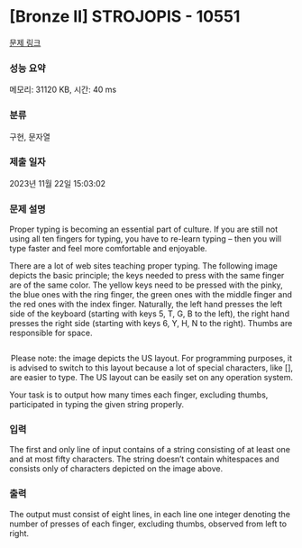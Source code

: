 # [Bronze II] STROJOPIS - 10551 

[문제 링크](https://www.acmicpc.net/problem/10551) 

### 성능 요약

메모리: 31120 KB, 시간: 40 ms

### 분류

구현, 문자열

### 제출 일자

2023년 11월 22일 15:03:02

### 문제 설명

<p>Proper typing is becoming an essential part of culture. If you are still not using all ten fingers for typing, you have to re-learn typing – then you will type faster and feel more comfortable and enjoyable.</p>

<p>There are a lot of web sites teaching proper typing. The following image depicts the basic principle; the keys needed to press with the same finger are of the same color. The yellow keys need to be pressed with the pinky, the blue ones with the ring finger, the green ones with the middle finger and the red ones with the index finger. Naturally, the left hand presses the left side of the keyboard (starting with keys 5, T, G, B to the left), the right hand presses the right side (starting with keys 6, Y, H, N to the right). Thumbs are responsible for space.</p>

<p style="text-align: center;"><img alt="" src="https://www.acmicpc.net/upload/images2/ckeyboard.png"></p>

<p style="text-align: center;">Please note: the image depicts the US layout. For programming purposes, it is advised to switch to this layout because a lot of special characters, like [], are easier to type. The US layout can be easily set on any operation system.</p>

<p>Your task is to output how many times each finger, excluding thumbs, participated in typing the given string properly.</p>

### 입력 

 <p>The first and only line of input contains of a string consisting of at least one and at most fifty characters. The string doesn’t contain whitespaces and consists only of characters depicted on the image above.</p>

### 출력 

 <p>The output must consist of eight lines, in each line one integer denoting the number of presses of each finger, excluding thumbs, observed from left to right.</p>

